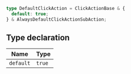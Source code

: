 ```ts
type DefaultClickAction = ClickActionBase & {
  default: true;
} & AlwaysDefaultClickActionSubAction;
```

## Type declaration

| Name      | Type   |
| --------- | ------ |
| `default` | `true` |
